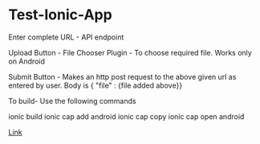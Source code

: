 # Test-Ionic-App

Enter complete URL - API endpoint

Upload Button - File Chooser Plugin - To choose required file. Works only on Android

Submit Button - Makes an http post request to the above given url as entered by user. Body is { "file" : {file added above}}

To build- Use the following commands

ionic build 
ionic cap add android
ionic cap copy
ionic cap open android

[Link](https://ionicframework.com/docs/angular/your-first-app/6-deploying-mobile)
